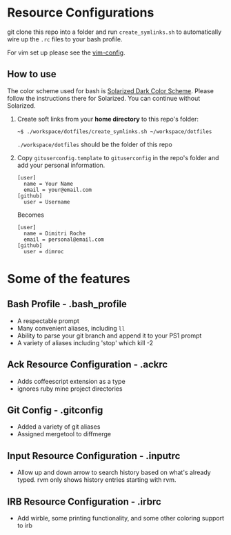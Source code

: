 Resource Configurations
=======================

git clone this repo into a folder and run `create_symlinks.sh` to automatically wire up the `.rc` files to your bash profile.

For vim set up please see the [vim-config](https://github.com/dimroc/vim-config).

How to use
----------

The color scheme used for bash is [Solarized Dark Color Scheme](https://github.com/altercation/solarized).
Please follow the instructions there for Solarized. You can continue without Solarized.

1. Create soft links from your **home directory** to this repo's folder:

    ```
    ~$ ./workspace/dotfiles/create_symlinks.sh ~/workspace/dotfiles
    ```

    `./workspace/dotfiles` should be the folder of this repo

2. Copy `gituserconfig.template` to `gituserconfig` in the repo's folder and add your personal information.

    ```
    [user]
      name = Your Name
      email = your@email.com
    [github]
      user = Username
    ```

    Becomes

    ```
    [user]
      name = Dimitri Roche
      email = personal@email.com
    [github]
      user = dimroc
    ```

Some of the features
====================

Bash Profile - .bash_profile
----------------------------

* A respectable prompt
* Many convenient aliases, including `ll`
* Ability to parse your git branch and append it to your PS1 prompt
* A variety of aliases including 'stop' which kill -2

Ack Resource Configuration - .ackrc
-----------------------------------

* Adds coffeescript extension as a type
* ignores ruby mine project directories

Git Config - .gitconfig
-----------------------

* Added a variety of git aliases
* Assigned mergetool to diffmerge

Input Resource Configuration - .inputrc
---------------------------------------

* Allow up and down arrow to search history based on what's already typed. rvm <up-arrow> only shows history entries starting with rvm.

IRB Resource Configuration - .irbrc
-----------------------------------

* Add wirble, some printing functionality, and some other coloring support to irb
